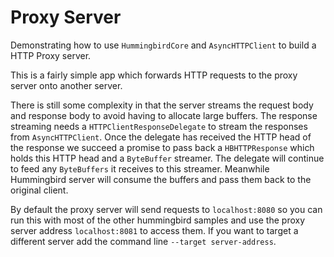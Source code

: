 # Proxy Server

Demonstrating how to use `HummingbirdCore` and `AsyncHTTPClient` to build a HTTP Proxy server. 

This is a fairly simple app which forwards HTTP requests to the proxy server onto another server. 

There is still some complexity in that the server streams the request body and response body to avoid having to allocate large buffers. The response streaming needs a `HTTPClientResponseDelegate` to stream the responses from `AsyncHTTPClient`. Once the delegate has received the HTTP head of the response we succeed a promise to pass back a `HBHTTPResponse` which holds this HTTP head and a `ByteBuffer` streamer. The delegate will continue to feed any `ByteBuffers` it receives to this streamer. Meanwhile Hummingbird server will consume the buffers and pass them back to the original client.

By default the proxy server will send requests to `localhost:8080` so you can run this with most of the other hummingbird samples and use the proxy server address `localhost:8081` to access them. If you want to target a different server add the command line `--target server-address`.
